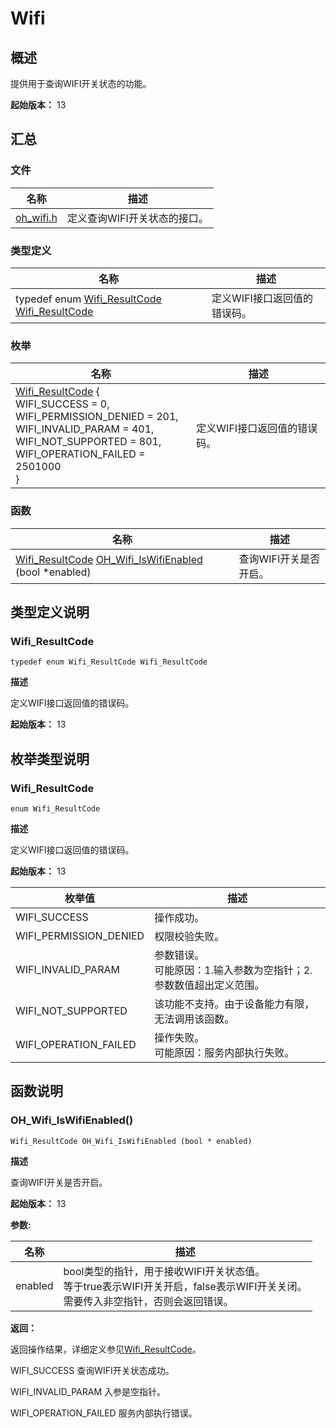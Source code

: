 # Wifi


## 概述

提供用于查询WIFI开关状态的功能。

**起始版本：** 13


## 汇总


### 文件

| 名称 | 描述 | 
| -------- | -------- |
| [oh_wifi.h](oh__wifi_8h.md) | 定义查询WIFI开关状态的接口。 | 


### 类型定义

| 名称 | 描述 | 
| -------- | -------- |
| typedef enum [Wifi_ResultCode](#wifi_resultcode) [Wifi_ResultCode](#wifi_resultcode) | 定义WIFI接口返回值的错误码。 | 


### 枚举

| 名称 | 描述 | 
| -------- | -------- |
| [Wifi_ResultCode](#wifi_resultcode) {<br/>WIFI_SUCCESS = 0,<br/>WIFI_PERMISSION_DENIED = 201,<br/>WIFI_INVALID_PARAM = 401,<br/>WIFI_NOT_SUPPORTED = 801,<br/>WIFI_OPERATION_FAILED = 2501000<br/>} | 定义WIFI接口返回值的错误码。 | 


### 函数

| 名称 | 描述 | 
| -------- | -------- |
| [Wifi_ResultCode](#wifi_resultcode) [OH_Wifi_IsWifiEnabled](#oh_wifi_iswifienabled) (bool \*enabled) | 查询WIFI开关是否开启。 | 


## 类型定义说明


### Wifi_ResultCode

```
typedef enum Wifi_ResultCode Wifi_ResultCode
```

**描述**

定义WIFI接口返回值的错误码。

**起始版本：** 13


## 枚举类型说明


### Wifi_ResultCode

```
enum Wifi_ResultCode
```

**描述**

定义WIFI接口返回值的错误码。

**起始版本：** 13

| 枚举值 | 描述 | 
| -------- | -------- |
| WIFI_SUCCESS | 操作成功。 | 
| WIFI_PERMISSION_DENIED | 权限校验失败。 | 
| WIFI_INVALID_PARAM | 参数错误。<br/>可能原因：1.输入参数为空指针；2.参数数值超出定义范围。 | 
| WIFI_NOT_SUPPORTED | 该功能不支持。由于设备能力有限，无法调用该函数。 | 
| WIFI_OPERATION_FAILED | 操作失败。<br/>可能原因：服务内部执行失败。 | 


## 函数说明


### OH_Wifi_IsWifiEnabled()

```
Wifi_ResultCode OH_Wifi_IsWifiEnabled (bool * enabled)
```

**描述**

查询WIFI开关是否开启。

**起始版本：** 13

**参数:**

| 名称 | 描述 | 
| -------- | -------- |
| enabled | bool类型的指针，用于接收WIFI开关状态值。<br/>等于true表示WIFI开关开启，false表示WIFI开关关闭。<br/>需要传入非空指针，否则会返回错误。 | 

**返回：**

返回操作结果，详细定义参见[Wifi_ResultCode](#wifi_resultcode)。

WIFI_SUCCESS 查询WIFI开关状态成功。

WIFI_INVALID_PARAM 入参是空指针。

WIFI_OPERATION_FAILED 服务内部执行错误。

